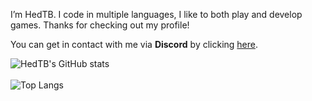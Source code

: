 I’m HedTB. I code in multiple languages, I like to both play and develop games. Thanks for checking out my profile!

You can get in contact with me via **Discord** by clicking [here](https://discord.com/users/638038115277340723/).

![HedTB's GitHub stats](https://github-readme-stats.vercel.app/api?username=HedTB&count_private=true&theme=github_dark&show_icons=true&border_color=4C8EDA&include_all_commits=true&border_radius=12)
<br><br>
![Top Langs](https://github-readme-stats.vercel.app/api/top-langs/?username=HedTB&theme=github_dark&layout=compact&border_color=4C8EDA&card_width=445&border_radius=12)
